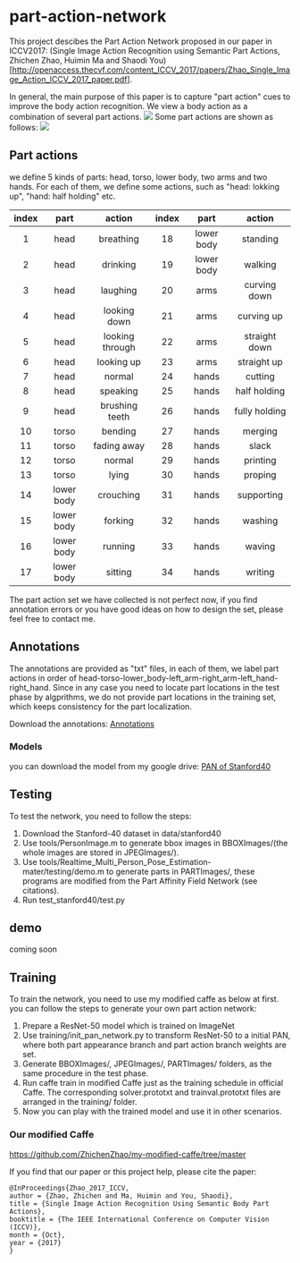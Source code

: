 # part-action-network

This project descibes the Part Action Network proposed in our paper in ICCV2017: (Single Image Action Recognition using Semantic Part Actions, Zhichen Zhao, Huimin Ma and Shaodi You)[http://openaccess.thecvf.com/content_ICCV_2017/papers/Zhao_Single_Image_Action_ICCV_2017_paper.pdf].

In general, the main purpose of this paper is to capture "part action" cues to improve the body action recognition. We view a body action as a combination of several part actions.
![](https://github.com/ZhichenZhao/part-action-network/raw/master/imgs/framework.jpg)
Some part actions are shown as follows:
![](https://github.com/ZhichenZhao/part-action-network/raw/master/imgs/parts.jpg)

## Part actions
we define 5 kinds of parts: head, torso, lower body, two arms and two hands. For each of them, we define some actions, such as "head: lokking up", "hand: half holding" etc.

|index|part|action|index|part|action|
|:--------:|:--------:|:--------:|:--------:|:--------:|:--------:|
|1|head|breathing|18|lower body|standing|
|2|head|drinking|19|lower body|walking|
|3|head|laughing|20|arms|curving down|
|4|head|looking down|21|arms|curving up|
|5|head|looking through|22|arms|straight down|
|6|head|looking up|23|arms|straight up|
|7|head|normal|24|hands|cutting|
|8|head|speaking|25|hands|half holding|
|9|head|brushing teeth|26|hands|fully holding|
|10|torso|bending|27|hands|merging|
|11|torso|fading away|28|hands|slack|
|12|torso|normal|29|hands|printing|
|13|torso|lying|30|hands|proping|
|14|lower body|crouching|31|hands|supporting|
|15|lower body|forking|32|hands|washing|
|16|lower body|running|33|hands|waving|
|17|lower body|sitting|34|hands|writing|


The part action set we have collected is not perfect now, if you find annotation errors or you have good ideas on how to design the set, please feel free to contact me.

## Annotations
The annotations are provided as "txt" files, in each of them, we label part actions in order of head-torso-lower_body-left_arm-right_arm-left_hand-right_hand. Since in any case you need to locate part locations in the test phase by algprithms, we do not provide part locations in the training set, which keeps consistency for the part localization.

Download the annotations:
[Annotations](https://megvii-my.sharepoint.cn/:u:/g/personal/zhaozhichen_megvii_com/EbEBz2WgJgNJkklr8y01H-EBW1kafZX4YEx9ADm-JohRFQ?e=bi6chZ)

### Models
you can download the model from my google drive: [PAN of Stanford40](https://megvii-my.sharepoint.cn/:u:/g/personal/zhaozhichen_megvii_com/Ed5__sfvQ1lEhh34jsV7vO8BfHl2wdhV8bRYcdurMfEcMw?e=bgfT1h)

## Testing
To test the network, you need to follow the steps:
1. Download the Stanford-40 dataset in data/stanford40
2. Use tools/PersonImage.m to generate bbox images in BBOXImages/(the whole images are stored in JPEGImages/).
3. Use tools/Realtime_Multi_Person_Pose_Estimation-mater/testing/demo.m to generate parts in PARTImages/, these programs are modified from the Part Affinity Field Network (see citations).
4. Run test_stanford40/test.py
## demo
coming soon
## Training
To train the network, you need to use my modified caffe as below at first.
you can follow the steps to generate your own part action network:
1. Prepare a ResNet-50 model which is trained on ImageNet
2. Use training/init_pan_network.py to transform ResNet-50 to a initial PAN, where both part appearance branch and part action branch weights are set.
3. Generate BBOXImages/, JPEGImages/, PARTImages/ folders, as the same procedure in the test phase.
4. Run caffe train in modified Caffe just as the training schedule in official Caffe. The corresponding solver.prototxt and trainval.prototxt files are arranged in the training/ folder.
5. Now you can play with the trained model and use it in other scenarios.

### Our modified Caffe
https://github.com/ZhichenZhao/my-modified-caffe/tree/master

If you find that our paper or this project help, please cite the paper:
```
@InProceedings{Zhao_2017_ICCV,
author = {Zhao, Zhichen and Ma, Huimin and You, Shaodi},
title = {Single Image Action Recognition Using Semantic Body Part Actions},
booktitle = {The IEEE International Conference on Computer Vision (ICCV)},
month = {Oct},
year = {2017}
}
```
